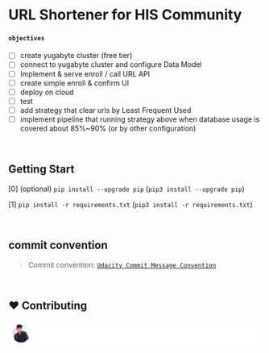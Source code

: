 # URL Shortener for HIS Community

#### `objectives`

- [ ] create yugabyte cluster (free tier)
- [ ] connect to yugabyte cluster and configure Data Model
- [ ] Implement & serve enroll / call URL API
- [ ] create simple enroll & confirm UI
- [ ] deploy on cloud
- [ ] test
- [ ] add strategy that clear urls by Least Frequent Used
- [ ] implement pipeline that running strategy above when database usage is covered about 85%~90% (or by other configuration)

<br>

## Getting Start

[0] (optional) `pip install --upgrade pip` (`pip3 install --upgrade pip`)

[1] `pip install -r requirements.txt` (`pip3 install -r requirements.txt`)

<br>

## commit convention

> Commit convention: [`Udacity Commit Message Convention`](https://udacity.github.io/git-styleguide/)

<br>

## ❤️ Contributing

[![](/CONTRIBUTORS.svg)](https://github.com/PresentJay/large-flask-directory-structure-practice/graphs/contributors)
